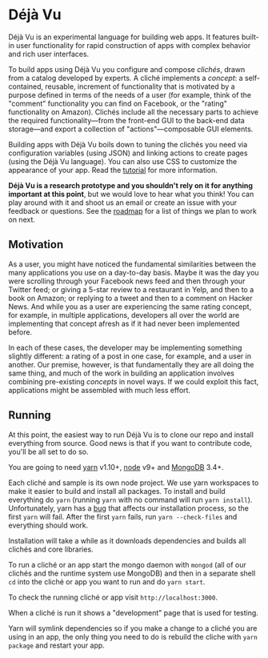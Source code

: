 # Déjà Vu

Déjà Vu is an experimental language for building web apps. It features
built-in user functionality for rapid construction of apps
with complex behavior and rich user interfaces.

To build apps using Déjà Vu you configure and compose *clichés*, drawn from a catalog
developed by experts. A cliché implements a *concept*: a self-contained,
reusable, increment of functionality that is motivated by a purpose defined in
terms of the needs of a user (for example, think of the "comment" functionality
you can find on Facebook, or the "rating" functionality on Amazon).
Clichés include all the necessary parts to achieve the required
functionality&mdash;from the front-end GUI to the back-end data
storage&mdash;and export a collection of "actions"&mdash;composable GUI elements.

Building apps with Déjà Vu boils down to tuning the clichés you need via
configuration variables (using JSON) and linking actions to create pages (using
the Déjà Vu language). You can also use CSS to customize the appearance of your
app. Read the [tutorial](docs/tutorial.md) for more information.

**Déjà Vu is a research prototype and you shouldn't rely on it for anything
important at this point**, but we would love to hear what you think!
You can play around with it and shoot us an email or create an issue with your
feedback or questions. See the [roadmap](ROADMAP.md) for a list of things
we plan to work on next.

## Motivation

As a user, you might have noticed the fundamental similarities between the
many applications you use on a day-to-day basis. Maybe it was the day you
were scrolling through your Facebook news feed and then through your
Twitter feed; or giving a 5-star review to a restaurant in Yelp, and then
to a book on Amazon; or replying to a tweet and then to a comment on Hacker
News. And while you as a user are experiencing the same rating concept, for
example, in multiple applications, developers all over the world are
implementing that concept afresh as if it had never been implemented before.

In each of these cases, the developer may be implementing something slightly
different: a rating of a post in one case, for example, and a user in another.
Our premise, however, is that fundamentally they are all doing the same thing,
and much of the work in building an application involves combining pre-existing
*concepts* in novel ways. If we could exploit this fact, applications might be
assembled with much less effort.

## Running

At this point, the easiest way to run Déjà Vu is to clone our repo and install
everything from source. Good news is that if you want to contribute code, you'll
be all set to do so.

You are going to need [yarn](https://yarnpkg.com) v1.10+,
[node](https://nodejs.org) v9+ and [MongoDB](https://www.mongodb.com/) 3.4+.

Each cliché and sample is its own node project. We use yarn workspaces to make
it easier to build and install all packages. To install and build everything
do `yarn` (running `yarn` with no command will run `yarn install`). Unfortunately,
yarn has a [bug](https://github.com/yarnpkg/yarn/issues/3421) that
affects our installation process, so the first `yarn` will fail. After
the first `yarn` fails, run `yarn --check-files` and everything should work.

Installation will take a while as it downloads dependencies and builds all
clichés and core libraries. 

To run a cliché or an app start the mongo daemon with `mongod` (all of our clichés
and the runtime system use MongoDB) and then in a separate shell `cd` into the
cliché or app you want to run and do `yarn start`.

To check the running cliché or app visit `http://localhost:3000`.

When a cliché is run it shows a "development" page that is used for testing.

Yarn will symlink dependencies so if you make a change to a cliché you are using
in an app, the only thing you need to do is rebuild the cliche with
`yarn package` and restart your app.
